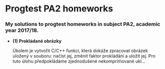 # Progtest PA2 homeworks

### My solutions to progtest homeworks in subject PA2, academic year 2017/18.

 - **(1) Prokládané obrázky**
    
    Úkolem je vytvořit C/C++ funkci, která dokáže zpracovat obrázek uložený v souboru: načíst jej, změnit faktor prokládání a uložit jej. Pro tuto úlohu předpokládáme zjednodušené nekomprimované ukl...
